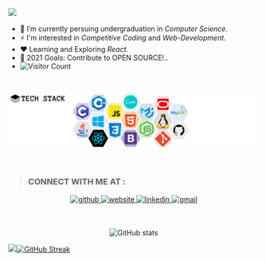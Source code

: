 ![](TITLE.gif)

- 🔭 I’m currently persuing undergraduation in *Computer Science*.
- ⚡ I'm interested in _*Competitive Coding*_ and _*Web-Development*_.
- ❤️ Learning and Exploring _*React*_.
- 🥅 2021 Goals: Contribute to OPEN SOURCE!..
- ![Visitor Count](https://profile-counter.glitch.me/wadermanasi/count.svg)
<br />

![Tch](TECHSTACK.png)

<br />


  > ### CONNECT WITH ME AT :  

<p align="center">
<a href="https://github.com/WaderManasi/" target="_blank">
<img src=https://img.shields.io/badge/github-%2324292e.svg?&style=for-the-badge&logo=github&logoColor=white alt=github style="margin-bottom: 5px;" />
</a>
 <a href="https://wadermanasi.github.io/portfolio/" target="_blank">
<img src=https://img.shields.io/badge/website-%23000000.svg?&style=for-the-badge&logo=globe&logoColor=white&color=009900 alt=website style="margin-bottom: 5px;" />
</a>
<a href="https://www.linkedin.com/in/manasiwader/" target="_blank">
<img src=https://img.shields.io/badge/linkedin-%231E77B5.svg?&style=for-the-badge&logo=linkedin&logoColor=white alt=linkedin style="margin-bottom: 5px;" />
</a>
 <a href="mailto:manasiwader@gmail.com" target="_blank">
<img src=https://img.shields.io/badge/email-%23000000.svg?&style=for-the-badge&logo=gmail&logoColor=white&color=cc0000 alt=gmail style="margin-bottom: 5px;" />
</a>
 </p>
 
<div align="center">
 
<br />

![GitHub stats](https://github-readme-stats.vercel.app/api?username=wadermanasi&hide=commits,stars&show_icons=true&title_color=ffcc00&text_color=b3ccff&icon_color=ff1ac6&bg_color=141439)
  </div>
<div>
 
 <a href="https://github.com/wadermanasi/github-readme-stats"><img src="https://github-readme-stats.vercel.app/api/top-langs/?username=Wadermanasi&layout=compact&title_color=000&text_color=000&bg_color=e6e6e6&langs_count=8&hide_border=false&hide=Ruby,Batchfile" />[![GitHub Streak](https://github-readme-streak-stats.herokuapp.com/?user=WaderManasi&theme=highcontrast)](https://github.com/WaderManasi/github-readme-streak-stats)
</a>

</div>


[website]: https://wadermanasi.github.io/portfolio/
[instagram]: https://www.instagram.com/wmanasi_art06/
[linkedin]: https://www.linkedin.com/in/manasi-wader-2455a0197/
[github]: https://github.com/WaderManasi/
[mail]: manasiwader@gmail.com
